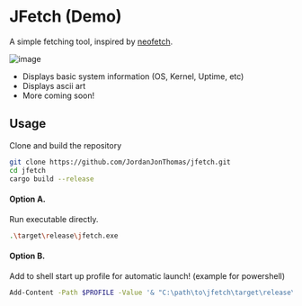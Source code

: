 # JFetch (Demo)
A simple fetching tool, inspired by [neofetch](https://github.com/dylanaraps/neofetch).

![image](https://github.com/user-attachments/assets/d92bac6f-0589-4cb6-8ae5-68da749a5a27)

- Displays basic system information (OS, Kernel, Uptime, etc)
- Displays ascii art
- More coming soon!

## Usage
Clone and build the repository
```sh
git clone https://github.com/JordanJonThomas/jfetch.git
cd jfetch
cargo build --release
```
#### Option A. 
Run executable directly. 
```sh
.\target\release\jfetch.exe
```
#### Option B.
Add to shell start up profile for automatic launch! (example for powershell)
```sh
Add-Content -Path $PROFILE -Value '& "C:\path\to\jfetch\target\release\jfetch.exe"'
```

